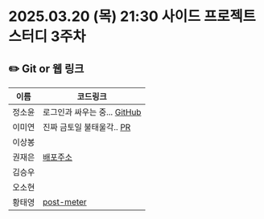 # 2025.03.20 (목) 21:30 사이드 프로젝트 스터디 3주차

## ✏️ Git or 웹 링크

| 이름   | 코드링크                                                                             |
| ------ | ------------------------------------------------------------------------------------ |
| 정소윤 | 로그인과 싸우는 중... [GitHub](https://github.com/soyoonJ/mobile-wedding-invitation) |
| 이미연 | 진짜 금토일 불태울각.. [PR](https://github.com/iammiori/post-or-pay/pull/6)          |
| 이상봉 |                                                                                      |
| 권재은 | [배포주소](https://pomopro-five.vercel.app/)                                         |
| 김승우 |                                                                                      |
| 오소현 |                                                                                      |
| 황태영 | [post-meter](https://github.com/Jaeeun98/Pomopro)                                    |

